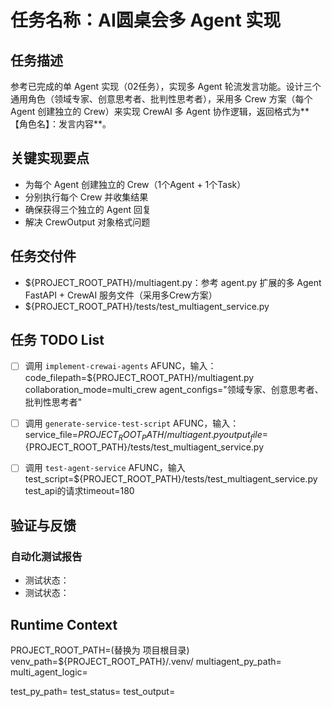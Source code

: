 # 任务名称：AI圆桌会多 Agent 实现

## 任务描述
参考已完成的单 Agent 实现（02任务），实现多 Agent 轮流发言功能。设计三个通用角色（领域专家、创意思考者、批判性思考者），采用多 Crew 方案（每个 Agent 创建独立的 Crew）来实现 CrewAI 多 Agent 协作逻辑，返回格式为**【角色名】：发言内容**。

## 关键实现要点
- 为每个 Agent 创建独立的 Crew（1个Agent + 1个Task）
- 分别执行每个 Crew 并收集结果
- 确保获得三个独立的 Agent 回复
- 解决 CrewOutput 对象格式问题

## 任务交付件
- ${PROJECT_ROOT_PATH}/multiagent.py：参考 agent.py 扩展的多 Agent FastAPI + CrewAI 服务文件（采用多Crew方案）
- ${PROJECT_ROOT_PATH}/tests/test_multiagent_service.py


## 任务 TODO List
- [ ] 调用 `implement-crewai-agents` AFUNC，输入：code_filepath=${PROJECT_ROOT_PATH}/multiagent.py collaboration_mode=multi_crew agent_configs="领域专家、创意思考者、批判性思考者"
- [ ] 调用 `generate-service-test-script` AFUNC，输入：service_file=${PROJECT_ROOT_PATH}/multiagent.py output_file=${PROJECT_ROOT_PATH}/tests/test_multiagent_service.py
- [ ] 调用 `test-agent-service` AFUNC，输入 test_script=${PROJECT_ROOT_PATH}/tests/test_multiagent_service.py test_api的请求timeout=180


## 验证与反馈
### 自动化测试报告
- 测试状态：
- 测试状态：

## Runtime Context
PROJECT_ROOT_PATH=(替换为 项目根目录)
venv_path=${PROJECT_ROOT_PATH}/.venv/
multiagent_py_path=
multi_agent_logic=

test_py_path=
test_status=
test_output=
